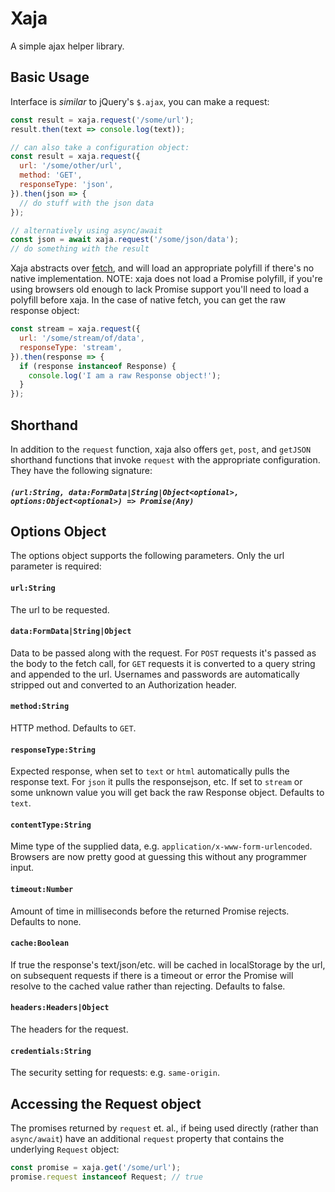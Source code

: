# Xaja

A simple ajax helper library.

## Basic Usage

Interface is *similar* to jQuery's `$.ajax`, you can make a request:

```javascript
const result = xaja.request('/some/url');
result.then(text => console.log(text));

// can also take a configuration object:
const result = xaja.request({
  url: '/some/other/url',
  method: 'GET',
  responseType: 'json',
}).then(json => {
  // do stuff with the json data
});

// alternatively using async/await
const json = await xaja.request('/some/json/data');
// do something with the result
```

Xaja abstracts over [fetch](https://developer.mozilla.org/en-US/docs/Web/API/Fetch_API), and will load an appropriate polyfill if there's no native implementation. NOTE: xaja does not load a Promise polyfill, if you're using browsers old enough to lack Promise support you'll need to load a polyfill before xaja. In the case of native fetch, you can get the raw response object:

```javascript
const stream = xaja.request({
  url: '/some/stream/of/data',
  responseType: 'stream',
}).then(response => {
  if (response instanceof Response) {
    console.log('I am a raw Response object!');
  }
});
```

## Shorthand

In addition to the `request` function, xaja also offers `get`, `post`, and `getJSON` shorthand functions that invoke `request` with the appropriate configuration. They have the following signature:

##### `(url:String, data:FormData|String|Object<optional>, options:Object<optional>) => Promise(Any)`

## Options Object

The options object supports the following parameters. Only the url parameter is required:

#### `url:String`
The url to be requested.

#### `data:FormData|String|Object`
Data to be passed along with the request. For `POST` requests it's passed as the body to the fetch call, for `GET` requests it is converted to a query string and appended to the url. Usernames and passwords are automatically stripped out and converted to an Authorization header.

#### `method:String`
HTTP method. Defaults to `GET`.

#### `responseType:String`
Expected response, when set to `text` or `html` automatically pulls the response text. For `json` it pulls the responsejson, etc. If set to `stream` or some unknown value you will get back the raw Response object. Defaults to `text`.

#### `contentType:String`
Mime type of the supplied data, e.g. `application/x-www-form-urlencoded`. Browsers are now pretty good at guessing this without any programmer input.

#### `timeout:Number`
Amount of time in milliseconds before the returned Promise rejects. Defaults to none.

#### `cache:Boolean`
If true the response's text/json/etc. will be cached in localStorage by the url, on subsequent requests if there is a timeout or error the Promise will resolve to the cached value rather than rejecting. Defaults to false.

#### `headers:Headers|Object`
The headers for the request.

#### `credentials:String`
The security setting for requests: e.g. `same-origin`.

## Accessing the Request object
The promises returned by `request` et. al., if being used directly (rather than `async/await`) have an additional `request` property that contains the underlying `Request` object:

```javascript
const promise = xaja.get('/some/url');
promise.request instanceof Request; // true
```
